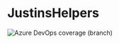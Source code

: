 # JustinsHelpers
![Azure DevOps coverage (branch)](https://img.shields.io/azure-devops/coverage/justinwiblin/JustinsHelpers/2/development?style=flat-square)
